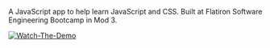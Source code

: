 A JavaScript app to help learn JavaScript and CSS.
Built at Flatiron Software Engineering Bootcamp in Mod 3.

[![Watch-The-Demo](https://i.imgur.com/cBQ8p0s.png)](https://youtu.be/r7QPgh_g_Cs)
